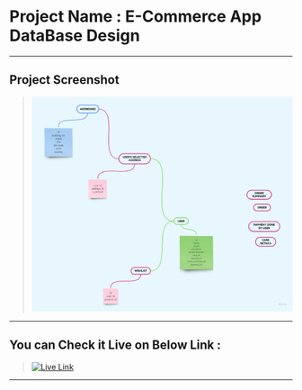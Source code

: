 <!-- ![ss](./E-Commerce%20DataBase%20Schema.jpg) -->

# Project Name : E-Commerce App DataBase Design

---

## Project Screenshot

> ![SS](./E-Commerce%20DataBase%20Schema2.jpg)

---

## You can Check it Live on Below Link :

> [![Live Link](https://img.shields.io/badge/DEPLOYED-LINK-green)](https://miro.com/app/board/uXjVMR3quvM=/?share_link_id=599303795587)

---
